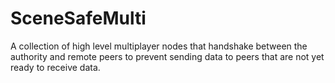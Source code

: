# SceneSafeMulti
 A collection of high level multiplayer nodes that handshake between the authority and remote peers to prevent sending data to peers that are not yet ready to receive data.
